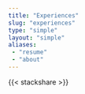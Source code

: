 ```yaml
---
title: "Experiences"
slug: "experiences"
type: "simple"
layout: "simple"
aliases:
 - "resume"
 - "about"
---
```


{{< stackshare >}}
